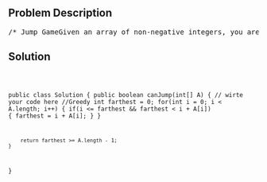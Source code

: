 <!--
<style>
  body { font-family: Arial, sans-serif; }
  .container { max-width: 100%; margin: 0 auto; padding: 10px; }
  .comment-block { max-width: 30%; background-color: #f9f9f9; padding: 10px; border-left: 5px solid #ccc; overflow-wrap: break-word; white-space: pre-wrap; }
  .code-block { background-color: #f4f4f4; padding: 10px; border: 1px solid #ddd; overflow-wrap: break-word; white-space: pre-wrap; }
</style>
-->

<div class='container'>
<h2>Problem Description</h2>
<div class='comment-block'>
<pre>
/* Jump GameGiven an array of non-negative integers, you are initially positioned at the first index of thearray.Each element in the array represents your maximum jump length at that position.Determine if you are able to reach the last index.NoticeThis problem have two method which is Greedy and Dynamic Programming.The time complexity of Greedy method is O(n).The time complexity of Dynamic Programming method is O(n^2).We manually set the small data set to allow you pass the test in both ways. This is just to let youlearn how to use this problem in dynamic programming ways.If you finish it in dynamic programming ways,you can try greedy method to make it accept again.ExampleA = [2,3,1,1,4], return true.A = [3,2,1,0,4], return false.*/    /**     * @param A: A list of integers     * @return: The boolean answer     */</pre>
</div>

<h2>Solution</h2>
<div class='code-block'>
<pre><code class='language-java'>

public class Solution {
    public boolean canJump(int[] A) {
        // wirte your code here
        //Greedy
        int farthest = 0;
        for(int i = 0; i < A.length; i++) {
            if(i <= farthest && farthest < i + A[i]) {
                farthest = i + A[i];
            }
        }
        
        return farthest >= A.length - 1;
    }
}

</code></pre>
</div>
</div>
